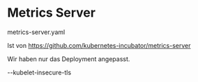 # Metrics Server

metrics-server.yaml

Ist von https://github.com/kubernetes-incubator/metrics-server

Wir haben nur das Deployment angepasst. 

   --kubelet-insecure-tls



